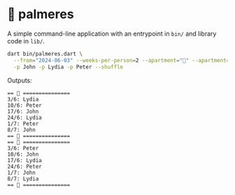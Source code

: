 # 🌴 palmeres

A simple command-line application with an entrypoint in `bin/` and library code
in `lib/`.

```sh
dart bin/palmeres.dart \
  --from="2024-06-03" --weeks-per-person=2 --apartment="🌴" --apartment="🏡" \
  -p John -p Lydia -p Peter --shuffle
```

Outputs:

```
== 🌴 ===============
3/6: Lydia
10/6: Peter
17/6: John
24/6: Lydia
1/7: Peter
8/7: John
== 🌴 ===============
== 🏡 ===============
3/6: Peter
10/6: John
17/6: Lydia
24/6: Peter
1/7: John
8/7: Lydia
== 🏡 ===============
```
